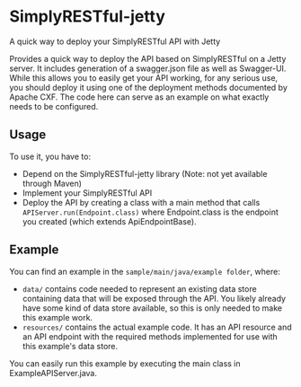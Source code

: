 # SimplyRESTful-jetty
A quick way to deploy your SimplyRESTful API with Jetty

Provides a quick way to deploy the API based on SimplyRESTful on a Jetty server. It includes generation of a swagger.json
file as well as Swagger-UI. While this allows you to easily get your API working, for any serious use, you should deploy it using one of the deployment methods documented by Apache CXF. The code here can serve as an example on what exactly needs to be configured.

## Usage
To use it, you have to: 
* Depend on the SimplyRESTful-jetty library (Note: not yet available through Maven)
* Implement your SimplyRESTful API
* Deploy the API by creating a class with a main method that calls `APIServer.run(Endpoint.class)` where Endpoint.class is the endpoint you created (which extends ApiEndpointBase). 

## Example
You can find an example in the `sample/main/java/example folder`, where:
* `data/` contains code needed to represent an existing data store containing data that will be exposed through the API. You likely already have some kind of data store available, so this is only needed to make this example work.
* `resources/` contains the actual example code. It has an API resource and an API endpoint with the required methods implemented for use with this example's data store.

You can easily run this example by executing the main class in ExampleAPIServer.java. 